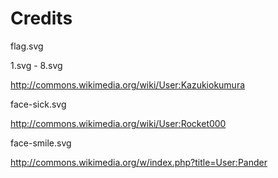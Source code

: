 Credits
=======

flag.svg

1.svg - 8.svg

http://commons.wikimedia.org/wiki/User:Kazukiokumura



face-sick.svg

http://commons.wikimedia.org/wiki/User:Rocket000



face-smile.svg

http://commons.wikimedia.org/w/index.php?title=User:Pander